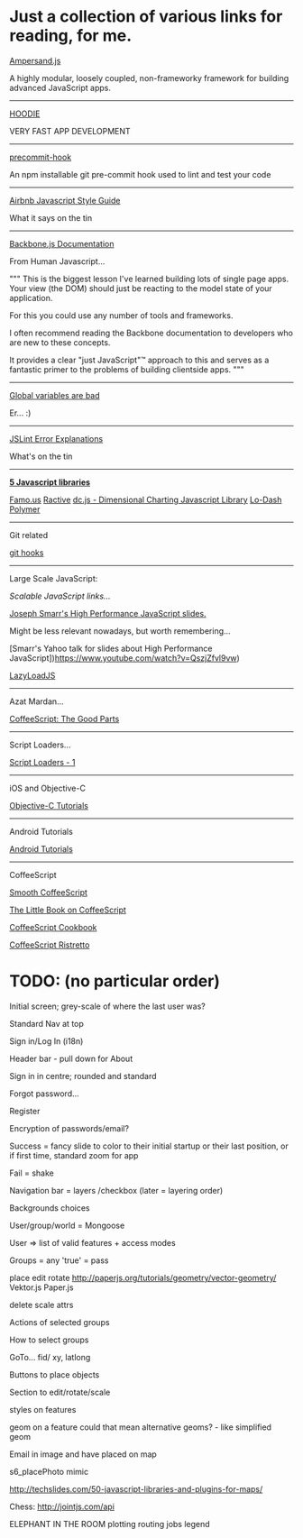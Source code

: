# Just a collection of various links for reading, for me.

[Ampersand.js](http://ampersandjs.com)

A highly modular, loosely coupled, non-frameworky framework for 
building advanced JavaScript apps.

---

[HOODIE](http://hood.ie)

VERY FAST APP DEVELOPMENT

---

[precommit-hook](https://github.com/nlf/precommit-hook)

An npm installable git pre-commit hook used to lint and test your code

---


[Airbnb Javascript Style Guide](https://github.com/airbnb/javascript)

What it says on the tin

---

[Backbone.js Documentation](http://backbonejs.org)

From Human Javascript...

"""
This is the biggest lesson I've learned building lots of single page apps. 
Your view (the DOM) should just be reacting to the model state of your 
application. 

For this you could use any number of tools and frameworks. 

I often recommend reading the Backbone documentation to developers 
who are new to these concepts. 

It provides a clear "just JavaScript"™ approach to this and serves as 
a fantastic primer to the problems of building clientside apps.
"""

---

[Global variables are bad](http://c2.com/cgi/wiki?GlobalVariablesAreBad)

Er... :)

---

[JSLint Error Explanations](http://jslinterrors.com)

What's on the tin

---

[**5 Javascript libraries**](https://www.packtpub.com/books/content/top-5-newish-javascript-libraries-arent-angularjs)

[Famo.us](http://famo.us)
[Ractive](http://www.ractivejs.org)
[dc.js - Dimensional Charting Javascript Library](http://dc-js.github.io/dc.js/)
[Lo-Dash](lodash.com)
[Polymer](http://www.polymer-project.org)

---

Git related

[git hooks](http://githooks.com)

---

Large Scale JavaScript:

_Scalable JavaScript links..._

[Joseph Smarr's High Performance JavaScript slides.](http://www.slideshare.net/briandemant/smarr-oscon-2007)

Might be less relevant nowadays, but worth remembering...

[Smarr's Yahoo talk for slides about High Performance JavaScript])https://www.youtube.com/watch?v=QszjZfvl9vw)

[LazyLoadJS](https://github.com/rgrove/lazyload)

---

Azat Mardan...

[CoffeeScript: The Good Parts](https://www.youtube.com/watch?v=WX5Y6Dq1OHE)


---

Script Loaders...

[Script Loaders - 1](http://www.creativebloq.com/javascript/essential-javascript-top-five-script-loaders-8122862)

---

iOS and Objective-C

[Objective-C Tutorials](http://equallysimple.com/best-objective-c-ios-developer-video-tutorials-online/)

---

Android Tutorials

[Android Tutorials](http://equallysimple.com/best-android-development-video-tutorials/)

---

CoffeeScript

[Smooth CoffeeScript](http://autotelicum.github.io/Smooth-CoffeeScript/)

[The Little Book on CoffeeScript](http://arcturo.github.io/library/coffeescript/)

[CoffeeScript Cookbook](http://coffeescriptcookbook.com)

[CoffeeScript Ristretto](https://leanpub.com/coffeescript-ristretto)



TODO: (no particular order)
===========================

Initial screen; grey-scale of where the last user was?

Standard Nav at top

   Sign in/Log In (i18n)

Header bar - pull down for About

Sign in in centre; rounded and standard

Forgot password... 

Register

Encryption of passwords/email?

Success = fancy slide to color to their initial startup or their last position, or if first time, standard zoom for app

Fail = shake

Navigation bar = layers /checkbox (later = layering order)

Backgrounds choices

User/group/world = Mongoose

User => list of valid features + access modes

Groups = any 'true' = pass

place
edit
rotate
    http://paperjs.org/tutorials/geometry/vector-geometry/
    Vektor.js  Paper.js

delete
scale
attrs

Actions of selected groups

How to select groups

GoTo... fid/ xy, latlong

Buttons to place objects

Section to edit/rotate/scale

styles on features
   

geom on a feature
   could that mean alternative geoms? - like simplified geom

Email in image and have placed on map

   s6_placePhoto mimic


http://techslides.com/50-javascript-libraries-and-plugins-for-maps/

Chess:
http://jointjs.com/api



ELEPHANT IN THE ROOM
    plotting
    routing
    jobs
    legend
